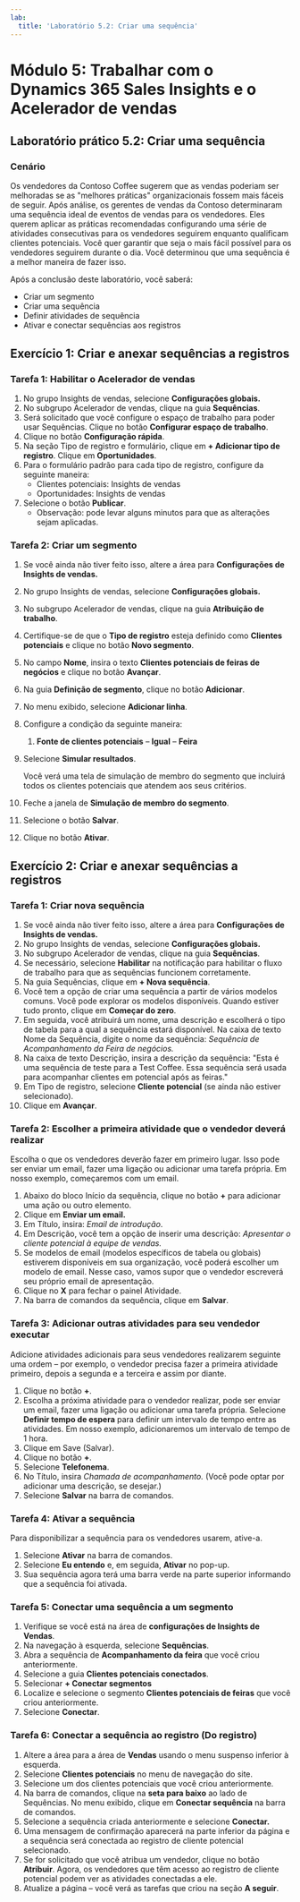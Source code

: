 ```yaml
---
lab:
  title: 'Laboratório 5.2: Criar uma sequência'
---
```


# Módulo 5: Trabalhar com o Dynamics 365 Sales Insights e o Acelerador de vendas 

## Laboratório prático 5.2: Criar uma sequência

### Cenário
Os vendedores da Contoso Coffee sugerem que as vendas poderiam ser melhoradas se as "melhores práticas" organizacionais fossem mais fáceis de seguir. Após análise, os gerentes de vendas da Contoso determinaram uma sequência ideal de eventos de vendas para os vendedores. Eles querem aplicar as práticas recomendadas configurando uma série de atividades consecutivas para os vendedores seguirem enquanto qualificam clientes potenciais. Você quer garantir que seja o mais fácil possível para os vendedores seguirem durante o dia. Você determinou que uma sequência é a melhor maneira de fazer isso.

Após a conclusão deste laboratório, você saberá:

-   Criar um segmento
-   Criar uma sequência
-   Definir atividades de sequência
-   Ativar e conectar sequências aos registros

## Exercício 1: Criar e anexar sequências a registros

### Tarefa 1: Habilitar o Acelerador de vendas

1.  No grupo Insights de vendas, selecione **Configurações globais.**
2.  No subgrupo Acelerador de vendas, clique na guia **Sequências**.
3.  Será solicitado que você configure o espaço de trabalho para poder usar Sequências. Clique no botão **Configurar espaço de trabalho**.
4.  Clique no botão **Configuração rápida**.
5.  Na seção Tipo de registro e formulário, clique em **+ Adicionar tipo de registro**. Clique em **Oportunidades**.
6.  Para o formulário padrão para cada tipo de registro, configure da seguinte maneira:
    -   Clientes potenciais: Insights de vendas
    -   Oportunidades: Insights de vendas
7.  Selecione o botão **Publicar**.
    -   Observação: pode levar alguns minutos para que as alterações sejam aplicadas.

### Tarefa 2: Criar um segmento

1.  Se você ainda não tiver feito isso, altere a área para **Configurações de Insights de vendas.**
2.  No grupo Insights de vendas, selecione **Configurações globais.**
3.  No subgrupo Acelerador de vendas, clique na guia **Atribuição de trabalho**.
4.  Certifique-se de que o **Tipo de registro** esteja definido como **Clientes potenciais** e clique no botão **Novo segmento**.
5.  No campo **Nome**, insira o texto **Clientes potenciais de feiras de negócios** e clique no botão **Avançar**.
6.  Na guia **Definição de segmento**, clique no botão **Adicionar**.
7.  No menu exibido, selecione **Adicionar linha**.
8.  Configure a condição da seguinte maneira:
    1.  **Fonte de clientes potenciais** – **Igual** – **Feira**
9.  Selecione **Simular resultados**.

    Você verá uma tela de simulação de membro do segmento que incluirá todos os clientes potenciais que atendem aos seus critérios.

10. Feche a janela de **Simulação de membro do segmento**.
11. Selecione o botão **Salvar**.
12. Clique no botão **Ativar**.

## Exercício 2: Criar e anexar sequências a registros

### Tarefa 1: Criar nova sequência

1.  Se você ainda não tiver feito isso, altere a área para **Configurações de Insights de vendas.**
2.  No grupo Insights de vendas, selecione **Configurações globais.**
3.  No subgrupo Acelerador de vendas, clique na guia **Sequências**.
4.  Se necessário, selecione **Habilitar** na notificação para habilitar o fluxo de trabalho para que as sequências funcionem corretamente.
5.  Na guia Sequências, clique em **+ Nova sequência**.
6.  Você tem a opção de criar uma sequência a partir de vários modelos comuns. Você pode explorar os modelos disponíveis. Quando estiver tudo pronto, clique em **Começar do zero**.
7.  Em seguida, você atribuirá um nome, uma descrição e escolherá o tipo de tabela para a qual a sequência estará disponível. Na caixa de texto Nome da Sequência, digite o nome da sequência: *Sequência de Acompanhamento da Feira de negócios.*
8.  Na caixa de texto Descrição, insira a descrição da sequência: "Esta é uma sequência de teste para a Test Coffee. Essa sequência será usada para acompanhar clientes em potencial após as feiras."
9.  Em Tipo de registro, selecione **Cliente potencial** (se ainda não estiver selecionado).
10. Clique em **Avançar**.

### Tarefa 2: Escolher a primeira atividade que o vendedor deverá realizar

Escolha o que os vendedores deverão fazer em primeiro lugar. Isso pode ser enviar um email, fazer uma ligação ou adicionar uma tarefa própria. Em nosso exemplo, começaremos com um email.

1.  Abaixo do bloco Início da sequência, clique no botão **+** para adicionar uma ação ou outro elemento.
2.  Clique em **Enviar um email.**
3.  Em Título, insira: *Email de introdução*.
4.  Em Descrição, você tem a opção de inserir uma descrição: *Apresentar o cliente potencial à equipe de vendas.*
5.  Se modelos de email (modelos específicos de tabela ou globais) estiverem disponíveis em sua organização, você poderá escolher um modelo de email. Nesse caso, vamos supor que o vendedor escreverá seu próprio email de apresentação.
6.  Clique no **X** para fechar o painel Atividade.
7.  Na barra de comandos da sequência, clique em **Salvar**.

### Tarefa 3: Adicionar outras atividades para seu vendedor executar

Adicione atividades adicionais para seus vendedores realizarem seguinte uma ordem – por exemplo, o vendedor precisa fazer a primeira atividade primeiro, depois a segunda e a terceira e assim por diante.

1.  Clique no botão **+**.
2.  Escolha a próxima atividade para o vendedor realizar, pode ser enviar um email, fazer uma ligação ou adicionar uma tarefa própria. Selecione **Definir tempo de espera** para definir um intervalo de tempo entre as atividades. Em nosso exemplo, adicionaremos um intervalo de tempo de 1 hora.
3.  Clique em Save (Salvar).
4.  Clique no botão **+**.
5.  Selecione **Telefonema**.
6.  No Título, insira *Chamada de acompanhamento.* (Você pode optar por adicionar uma descrição, se desejar.)
7.  Selecione **Salvar** na barra de comandos.

### Tarefa 4: Ativar a sequência

Para disponibilizar a sequência para os vendedores usarem, ative-a.

1.  Selecione **Ativar** na barra de comandos.
2.  Selecione **Eu entendo** e, em seguida, **Ativar** no pop-up.
3.  Sua sequência agora terá uma barra verde na parte superior informando que a sequência foi ativada.

### Tarefa 5: Conectar uma sequência a um segmento

1.  Verifique se você está na área de **configurações de Insights de Vendas**.
2.  Na navegação à esquerda, selecione **Sequências**.
3.  Abra a sequência de **Acompanhamento da feira** que você criou anteriormente.
4.  Selecione a guia **Clientes potenciais conectados**.
5.  Selecionar **+ Conectar segmentos**
6.  Localize e selecione o segmento **Clientes potenciais de feiras** que você criou anteriormente.
7.  Selecione **Conectar**.

### Tarefa 6: Conectar a sequência ao registro (Do registro)

1.  Altere a área para a área de **Vendas** usando o menu suspenso inferior à esquerda.
2.  Selecione **Clientes potenciais** no menu de navegação do site.
3.  Selecione um dos clientes potenciais que você criou anteriormente.
4.  Na barra de comandos, clique na **seta para baixo** ao lado de Sequências. No menu exibido, clique em **Conectar sequência** na barra de comandos.
5.  Selecione a sequência criada anteriormente e selecione **Conectar.**
6.  Uma mensagem de confirmação aparecerá na parte inferior da página e a sequência será conectada ao registro de cliente potencial selecionado.
7.  Se for solicitado que você atribua um vendedor, clique no botão **Atribuir**. Agora, os vendedores que têm acesso ao registro de cliente potencial podem ver as atividades conectadas a ele.
8.  Atualize a página – você verá as tarefas que criou na seção **A seguir**.

